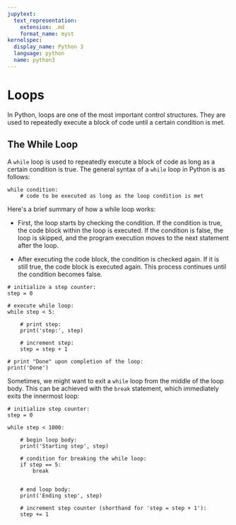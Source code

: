 ```yaml
---
jupytext:
  text_representation:
    extension: .md
    format_name: myst
kernelspec:
  display_name: Python 3
  language: python
  name: python3
---
```


# Loops



In Python, loops are one of the most important control structures. They are used to repeatedly execute a block of code until a certain condition is met.


## The While Loop

A `while` loop is used to repeatedly execute a block of code as long as a certain condition is true. The general syntax of a `while` loop in Python is as follows:

```
while condition:
    # code to be executed as long as the loop condition is met
```

Here's a brief summary of how a while loop works:

* First, the loop starts by checking the condition. If the condition is true, the code block within the loop is executed. If the condition is false, the loop is skipped, and the program execution moves to the next statement after the loop.

* After executing the code block, the condition is checked again. If it is still true, the code block is executed again. This process continues until the condition becomes false.


```{code-cell}
# initialize a step counter:
step = 0

# execute while loop:
while step < 5:

    # print step:
    print('step:', step)
    
    # increment step:
    step = step + 1

# print "Done" upon completion of the loop:
print('Done')
```

Sometimes, we might want to exit a `while` loop from the middle of the loop body. This can be achieved with the `break` statement, which immediately exits the innermost loop:

```{code-cell}
# initialize step counter:
step = 0

while step < 1000:
    
    # begin loop body:
    print('Starting step', step)

    # condition for breaking the while loop:
    if step == 5:
        break
    
    
    # end loop body:
    print('Ending step', step)
     
    # increment step counter (shorthand for 'step = step + 1'):
    step += 1
